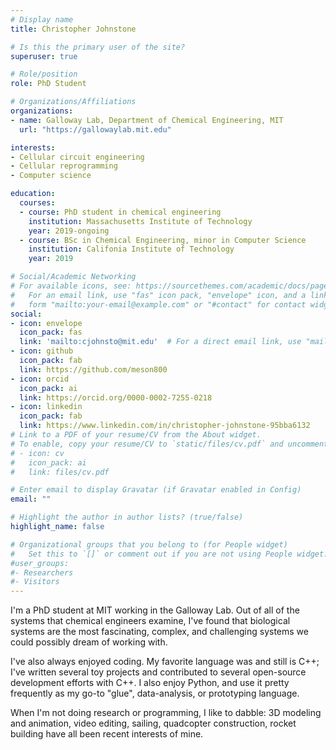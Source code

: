 ```yaml
---
# Display name
title: Christopher Johnstone

# Is this the primary user of the site?
superuser: true

# Role/position
role: PhD Student

# Organizations/Affiliations
organizations:
- name: Galloway Lab, Department of Chemical Engineering, MIT
  url: "https://gallowaylab.mit.edu"

interests:
- Cellular circuit engineering
- Cellular reprogramming
- Computer science

education:
  courses:
  - course: PhD student in chemical engineering
    institution: Massachusetts Institute of Technology
    year: 2019-ongoing
  - course: BSc in Chemical Engineering, minor in Computer Science
    institution: Califonia Institute of Technology
    year: 2019

# Social/Academic Networking
# For available icons, see: https://sourcethemes.com/academic/docs/page-builder/#icons
#   For an email link, use "fas" icon pack, "envelope" icon, and a link in the
#   form "mailto:your-email@example.com" or "#contact" for contact widget.
social:
- icon: envelope
  icon_pack: fas
  link: 'mailto:cjohnsto@mit.edu'  # For a direct email link, use "mailto:test@example.org".
- icon: github
  icon_pack: fab
  link: https://github.com/meson800
- icon: orcid
  icon_pack: ai
  link: https://orcid.org/0000-0002-7255-0218
- icon: linkedin
  icon_pack: fab
  link: https://www.linkedin.com/in/christopher-johnstone-95bba6132
# Link to a PDF of your resume/CV from the About widget.
# To enable, copy your resume/CV to `static/files/cv.pdf` and uncomment the lines below.
# - icon: cv
#   icon_pack: ai
#   link: files/cv.pdf

# Enter email to display Gravatar (if Gravatar enabled in Config)
email: ""

# Highlight the author in author lists? (true/false)
highlight_name: false

# Organizational groups that you belong to (for People widget)
#   Set this to `[]` or comment out if you are not using People widget.
#user_groups:
#- Researchers
#- Visitors
---
```


I'm a PhD student at MIT working in the Galloway Lab. Out of all of the systems that chemical engineers
examine, I've found that biological systems are the most fascinating, complex, and challenging systems
we could possibly dream of working with.

I've also always enjoyed coding. My favorite language was and still is C++; I've written several toy
projects and contributed to several open-source development efforts with C++. I also enjoy Python, and use it
pretty frequently as my go-to "glue", data-analysis, or prototyping language.

When I'm not doing research or programming, I like to dabble: 3D modeling and animation, video editing, sailing, quadcopter construction, rocket building have all been recent interests of mine.
